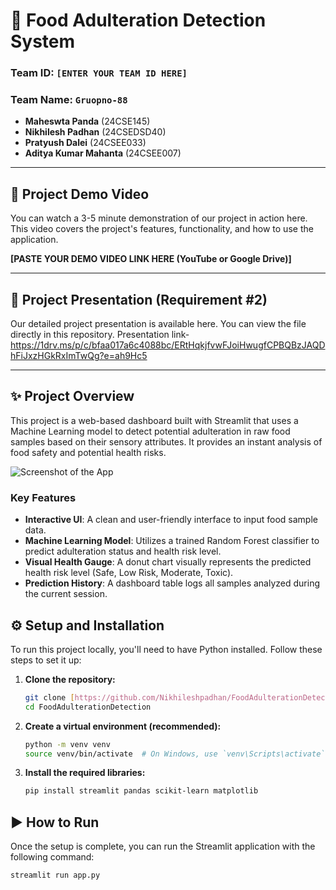# 🧪 Food Adulteration Detection System

### Team ID: `[ENTER YOUR TEAM ID HERE]`
### Team Name: `Gruopno-88`
- **Maheswta Panda** (24CSE145)
- **Nikhilesh Padhan** (24CSEDSD40)
- **Pratyush Dalei** (24CSEE033)
- **Aditya Kumar Mahanta** (24CSEE007)
---

## 🎥 Project Demo Video 

You can watch a 3-5 minute demonstration of our project in action here. This video covers the project's features, functionality, and how to use the application.

**[PASTE YOUR DEMO VIDEO LINK HERE (YouTube or Google Drive)]**

---

## 📄 Project Presentation (Requirement #2)

Our detailed project presentation is available here. You can view the file directly in this repository.
Presentation link-
https://1drv.ms/p/c/bfaa017a6c4088bc/ERtHqkjfvwFJoiHwugfCPBQBzJAQDhFiJxzHGkRxImTwQg?e=ah9Hc5


---

## ✨ Project Overview

This project is a web-based dashboard built with Streamlit that uses a Machine Learning model to detect potential adulteration in raw food samples based on their sensory attributes. It provides an instant analysis of food safety and potential health risks.

![Screenshot of the App](./app_screenshot.png) 


### Key Features
- **Interactive UI**: A clean and user-friendly interface to input food sample data.
- **Machine Learning Model**: Utilizes a trained Random Forest classifier to predict adulteration status and health risk level.
- **Visual Health Gauge**: A donut chart visually represents the predicted health risk level (Safe, Low Risk, Moderate, Toxic).
- **Prediction History**: A dashboard table logs all samples analyzed during the current session.

## ⚙️ Setup and Installation
To run this project locally, you'll need to have Python installed. Follow these steps to set it up:

1.  **Clone the repository:**
    ```bash
    git clone [https://github.com/Nikhileshpadhan/FoodAdulterationDetection.git](https://github.com/Nikhileshpadhan/FoodAdulterationDetection.git)
    cd FoodAdulterationDetection
    ```

2.  **Create a virtual environment (recommended):**
    ```bash
    python -m venv venv
    source venv/bin/activate  # On Windows, use `venv\Scripts\activate`
    ```

3.  **Install the required libraries:**
    ```bash
    pip install streamlit pandas scikit-learn matplotlib
    ```

## ▶️ How to Run
Once the setup is complete, you can run the Streamlit application with the following command:
```bash
streamlit run app.py
